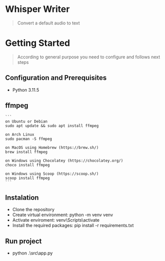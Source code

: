 # Whisper Writer

> Convert a default audio to text

# Getting Started

> According to general purpose you need to configure and follows next steps

## Configuration and Prerequisites

  - Python 3.11.5

  ## ffmpeg
    ```
    on Ubuntu or Debian
    sudo apt update && sudo apt install ffmpeg

    on Arch Linux
    sudo pacman -S ffmpeg

    on MacOS using Homebrew (https://brew.sh/)
    brew install ffmpeg

    on Windows using Chocolatey (https://chocolatey.org/)
    choco install ffmpeg

    on Windows using Scoop (https://scoop.sh/)
    scoop install ffmpeg
    ```

  ## Instalation

  - Clone the repository
  - Create virtual environment: python -m venv venv
  - Activate enviroment: venv\Scripts\activate
  - Install the required packages: pip install -r requirements.txt

 ## Run project
 - python .\src\app.py